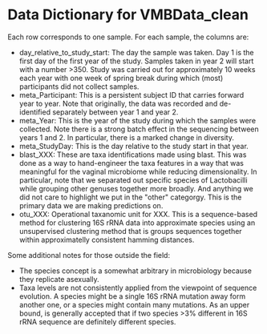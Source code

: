 # Data Dictionary for VMBData_clean

Each row corresponds to one sample. For each sample, the columns are:

- day_relative_to_study_start: The day the sample was taken. Day 1 is the first day of the first year of the study. Samples taken in year 2 will start with a number >350. Study was carried out for approximately 10 weeks each year with one week of spring break during which (most) participants did not collect samples.
- meta_Participant: This is a persistent subject ID that carries forward year to year. Note that originally, the data was recorded and de-identified separately between year 1 and year 2.
- meta_Year: This is the year of the study during which the samples were collected. Note there is a strong batch effect in the sequencing between years 1 and 2. In particular, there is a marked change in diversity.
- meta_StudyDay: This is the day relative to the study start in that year.
- blast_XXX: These are taxa identifications made using blast. This was done as a way to hand-engineer the taxa features in a way that was meaningful for the vaginal microbiome while reducing dimensionality. In particular, note that we separated out specific species of Lactobacilli while grouping other genuses together more broadly. And anything we did not care to highlight we put in the "other" categorgy. This is the primary data we are making predictions on.
- otu_XXX: Operational taxanomic unit for XXX. This is a sequence-based method for clustering 16S rRNA data into approximate species using an unsupervised clustering method that is groups sequences together within approximatelly consistent hamming distances.

Some additional notes for those outside the field:
- The species concept is a somewhat arbitrary in microbiology because they replicate asexually.
- Taxa levels are not consistently applied from the viewpoint of sequence evolution. A species might be a single 16S rRNA mutation away form another one, or a species might contain many mutations. As an upper bound, is generally accepted that if two species >3% different in 16S rRNA sequence are definitely different species.
